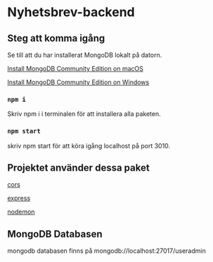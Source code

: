 # Nyhetsbrev-backend

## Steg att komma igång

Se till att du har installerat MongoDB lokalt på datorn.

[Install MongoDB Community Edition on macOS](https://www.mongodb.com/docs/manual/tutorial/install-mongodb-on-os-x/)

[Install MongoDB Community Edition on Windows](https://www.mongodb.com/docs/manual/tutorial/install-mongodb-on-windows/)

### `npm i`

Skriv npm i i terminalen för att installera alla paketen.

### `npm start`

skriv npm start för att köra igång localhost på port 3010.

## Projektet använder dessa paket

[cors](https://www.npmjs.com/package/cors)

[express](https://www.npmjs.com/package/express)

[nodemon](https://www.npmjs.com/package/nodemon)

## MongoDB Databasen

mongodb databasen finns på mongodb://localhost:27017/useradmin
